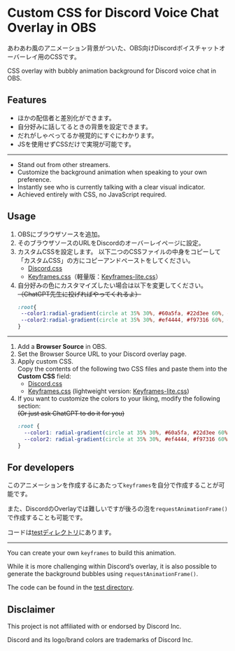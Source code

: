 # Custom CSS for Discord Voice Chat Overlay in OBS

あわあわ風のアニメーション背景がついた、OBS向けDiscordボイスチャットオーバーレイ用のCSSです。

CSS overlay with bubbly animation background for Discord voice chat in OBS.

## Features

- ほかの配信者と差別化ができます。
- 自分好みに話してるときの背景を設定できます。
- だれがしゃべってるか視覚的にすぐにわかります。
- JSを使用せずCSSだけで実現が可能です。

---

- Stand out from other streamers.  
- Customize the background animation when speaking to your own preference.  
- Instantly see who is currently talking with a clear visual indicator.  
- Achieved entirely with CSS, no JavaScript required.  


## Usage

1. OBSにブラウザソースを追加。
2. そのブラウザソースのURLをDiscordのオーバーレイページに設定。
3. カスタムCSSを設定します。
   以下二つのCSSファイルの中身をコピーして「カスタムCSS」の方にコピーアンドペーストをしてください。
   - [Discord.css](./discord.css)
   - [Keyframes.css](./keyframes.css)（軽量版：[Keyframes-lite.css](./keyframes-lite.css)）
4. 自分好みの色にカスタマイズしたい場合は以下を変更してください。
   ~~（ChatGPT先生に投げればやってくれるよ）~~
   ```css
   :root{
	--color1:radial-gradient(circle at 35% 30%, #60a5fa, #22d3ee 60%, #a78bfa);
	--color2:radial-gradient(circle at 35% 30%, #ef4444, #f97316 60%, #f59e0b);
   }
   ```

--- 

1. Add a **Browser Source** in OBS.  
2. Set the Browser Source URL to your Discord overlay page.  
3. Apply custom CSS.  
   Copy the contents of the following two CSS files and paste them into the **Custom CSS** field:  
   - [Discord.css](./discord.css)  
   - [Keyframes.css](./keyframes.css) (lightweight version: [Keyframes-lite.css](./keyframes-lite.css))  
4. If you want to customize the colors to your liking, modify the following section:  
   ~~(Or just ask ChatGPT to do it for you)~~  
   ```css
   :root {
     --color1: radial-gradient(circle at 35% 30%, #60a5fa, #22d3ee 60%, #a78bfa);
     --color2: radial-gradient(circle at 35% 30%, #ef4444, #f97316 60%, #f59e0b);
   }
   ```

## For developers

このアニメーションを作成するにあたって`keyframes`を自分で作成することが可能です。

また、DiscordのOverlayでは難しいですが後ろの泡を`requestAnimationFrame()`で作成することも可能です。

コードは[testディレクトリ](./test)にあります。

---

You can create your own `keyframes` to build this animation.  

While it is more challenging within Discord’s overlay, it is also possible to generate the background bubbles using `requestAnimationFrame()`.  

The code can be found in the [test directory](./test).  


## Disclaimer 

This project is not affiliated with or endorsed by Discord Inc. 

Discord and its logo/brand colors are trademarks of Discord Inc.
